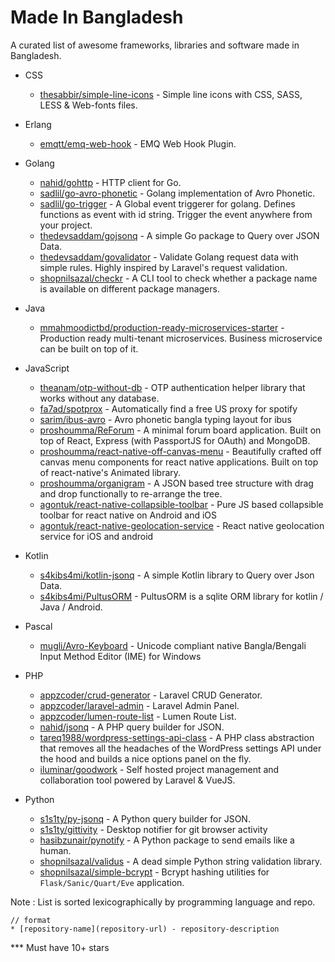 # Made In Bangladesh

A curated list of awesome frameworks, libraries and software made in Bangladesh.
- CSS
    * [thesabbir/simple-line-icons](https://github.com/thesabbir/simple-line-icons) - Simple line icons with CSS, SASS, LESS & Web-fonts files.
- Erlang
    * [emqtt/emq-web-hook](https://github.com/emqtt/emq-web-hook) - EMQ Web Hook Plugin.
- Golang
    * [nahid/gohttp](https://github.com/nahid/gohttp) - HTTP client for Go.
    * [sadlil/go-avro-phonetic](https://github.com/sadlil/go-avro-phonetic) - Golang implementation of Avro Phonetic.
    * [sadlil/go-trigger](https://github.com/sadlil/go-trigger) - A Global event triggerer for golang. Defines functions as event with id string. Trigger the event anywhere from your project.
    * [thedevsaddam/gojsonq](https://github.com/thedevsaddam/gojsonq) - A simple Go package to Query over JSON Data.
    * [thedevsaddam/govalidator](https://github.com/thedevsaddam/govalidator) - Validate Golang request data with simple rules. Highly inspired by Laravel's request validation.
    * [shopnilsazal/checkr](https://github.com/shopnilsazal/checkr) - A CLI tool to check whether a package name is available on different package managers.
- Java
    * [mmahmoodictbd/production-ready-microservices-starter](https://github.com/mmahmoodictbd/production-ready-microservices-starter) - Production ready multi-tenant microservices. Business microservice can be built on top of it.
- JavaScript
    * [theanam/otp-without-db](https://github.com/theanam/otp-without-db#readme) - OTP authentication helper library that works without any database.
    * [fa7ad/spotprox](https://github.com/fa7ad/spotprox) - Automatically find a free US proxy for spotify
    * [sarim/ibus-avro](https://github.com/sarim/ibus-avro) - Avro phonetic bangla typing layout for ibus
    * [proshoumma/ReForum](https://github.com/proshoumma/ReForum) - A minimal forum board application. Built on top of React, Express (with PassportJS for OAuth) and MongoDB. 
    * [proshoumma/react-native-off-canvas-menu](https://github.com/proshoumma/react-native-off-canvas-menu) - Beautifully crafted off canvas menu components for react native applications. Built on top of react-native's Animated library.
    * [proshoumma/organigram](https://github.com/proshoumma/organigram) - A JSON based tree structure with drag and drop functionally to re-arrange the tree.
    * [agontuk/react-native-collapsible-toolbar](https://github.com/Agontuk/react-native-collapsible-toolbar) - Pure JS based collapsible toolbar for react native on Android and iOS
    * [agontuk/react-native-geolocation-service](https://github.com/Agontuk/react-native-geolocation-service) - React native geolocation service for iOS and android

- Kotlin
    * [s4kibs4mi/kotlin-jsonq](https://github.com/s4kibs4mi/kotlin-jsonq) - A simple Kotlin library to Query over Json Data.
    * [s4kibs4mi/PultusORM](https://github.com/s4kibs4mi/PultusORM) - PultusORM is a sqlite ORM library for kotlin / Java / Android.
- Pascal
    * [mugli/Avro-Keyboard](https://github.com/mugli/Avro-Keyboard) - Unicode compliant native Bangla/Bengali Input Method Editor (IME) for Windows 
- PHP
    * [appzcoder/crud-generator](https://github.com/appzcoder/crud-generator) - Laravel CRUD Generator.
    * [appzcoder/laravel-admin](https://github.com/appzcoder/laravel-admin) - Laravel Admin Panel.
    * [appzcoder/lumen-route-list](https://github.com/appzcoder/lumen-route-list) - Lumen Route List.
    * [nahid/jsonq](https://github.com/nahid/jsonq) - A PHP query builder for JSON.
    * [tareq1988/wordpress-settings-api-class](https://github.com/tareq1988/wordpress-settings-api-class) - A PHP class abstraction that removes all the headaches of the WordPress settings API under the hood and builds a nice options panel on the fly.
    * [iluminar/goodwork](https://github.com/iluminar/goodwork) - Self hosted project management and collaboration tool powered by Laravel & VueJS.
- Python
    * [s1s1ty/py-jsonq](https://github.com/s1s1ty/py-jsonq) - A Python query builder for JSON.
    * [s1s1ty/gittivity](https://github.com/s1s1ty/gittivity) - Desktop notifier for git browser activity
    * [hasibzunair/pynotify](https://github.com/hasibzunair/pynotify) - A Python package to send emails like a human.
    * [shopnilsazal/validus](https://github.com/shopnilsazal/validus) - A dead simple Python string validation library.
    * [shopnilsazal/simple-bcrypt](https://github.com/shopnilsazal/simple-bcrypt) - Bcrypt hashing utilities for `Flask/Sanic/Quart/Eve` application.

  
Note : List is sorted lexicographically by programming language and repo.
```
// format
* [repository-name](repository-url) - repository-description
```

*** Must have 10+ stars
